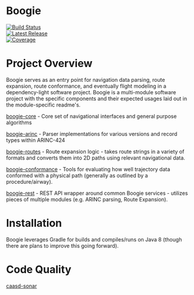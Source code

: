 # Boogie
[![Build Status](https://pandafood.mitre.org/plugins/servlet/wittified/build-status/CDA-SHIM)](https://pandafood.mitre.org/browse/CDA-SHIM)
<br>
[![Latest Release](https://img.shields.io/badge/version-1.0.0-gre.svg)](https://mustache.mitre.org/projects/TTFS/repos/boogie/browse)
<br>
[![Coverage](https://caasd-sonar.mitre.org/sonar/api/project_badges/measure?project=boogie&metric=coverage)](https://caasd-sonar.mitre.org/sonar/dashboard?id=boogie)

# Project Overview
Boogie serves as an entry point for navigation data parsing, route expansion, route conformance, and eventually flight modeling in a dependency-light software project. Boogie is a multi-module
software project with the specific components and their expected usages laid out in the module-specific readme's.

[boogie-core](https://mustache.mitre.org/projects/TTFS/repos/boogie/browse/boogie-core) - Core set of navigational interfaces and general purpose algorithms

[boogie-arinc](https://mustache.mitre.org/projects/TTFS/repos/boogie/browse/boogie-arinc) - Parser implementations for various versions and record types within ARINC-424

[boogie-routes](https://mustache.mitre.org/projects/TTFS/repos/boogie/browse/boogie-routes) - Route expansion logic - takes route strings in a variety of formats and converts them into 2D paths using relevant navigational data.

[boogie-conformance](https://mustache.mitre.org/projects/TTFS/repos/boogie/browse/boogie-conformance) - Tools for evaluating how well trajectory data conformed with a physical path (generally as outlined by a procedure/airway).

[boogie-rest](https://mustache.mitre.org/projects/TTFS/repos/boogie/browse/boogie-rest) - REST API wrapper around common Boogie services - utilizes pieces of multiple modules (e.g. ARINC parsing, Route Expansion).

# Installation
Boogie leverages Gradle for builds and compiles/runs on Java 8 (though there are plans to improve this going forward). 

# Code Quality
[caasd-sonar](https://caasd-sonar.mitre.org/sonar/dashboard?id=boogie)